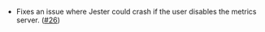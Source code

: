 - Fixes an issue where Jester could crash if the user disables the metrics server. ([#26](https://github.com/noble-assets/jester/pull/26))